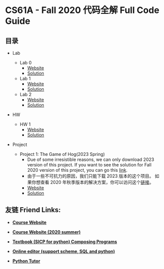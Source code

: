 # CS61A - Fall 2020 代码全解 Full Code Guide

## 目录

- Lab
  - Lab 0
    - [Website](https://web.archive.org/web/20201111145450/https://cs61a.org/lab/lab00/)
    - [Solution](Lab/lab00)
  - Lab 1
    - [Website](Lab/lab01/)
    - [Solution](https://web.archive.org/web/20201130111318/https://cs61a.org/lab/lab01/)
  - Lab 2
    - [Website](Lab/lab02/)
    - [Solution](https://web.archive.org/web/20201219202517/https://cs61a.org/lab/lab02/)

- HW
  - HW 1
    - [Website](https://cs61a.org/hw/hw01/)
    - [Solution](HW/hw01)

- Project
  - Project 1: The Game of Hog(2023 Spring)
    - Due of some irresistible reasons, we can only download 2023 version of this project. If you want to see the solution for Fall 2020 version of this project, you can go this [link](https://github.com/PKUFlyingPig/CS61A/blob/master/projects/hog/hog.py).
    - 由于一些不可抗力的原因，我们只能下载 2023 版本的这个项目。 如果你想查看 2020 年秋季版本的解决方案，你可以访问这个[链接](https://github.com/PKUFlyingPig/CS61A/blob/master/projects/hog/hog.py)。
    - [Website](https://web.archive.org/web/20230314030325/https://cs61a.org/proj/hog/#problem-2-2-pt)
    - [Solution](Projects/hog)

## 友链 Friend Links:

- **[Course Website](https://cs61a.org)**

- **[Course Website (2020 summer)](https://web.archive.org/web/20201219202517/https://cs61a.org/)**

- **[Textbook (SICP for python) Composing Programs](https://www.composingprograms.com)**

- **[Online editor (support scheme, SQL and python)](https://code.cs61a.org)**

- **[Python Tutor](https://web.archive.org/web/20201213124038/https://tutor.cs61a.org/)**